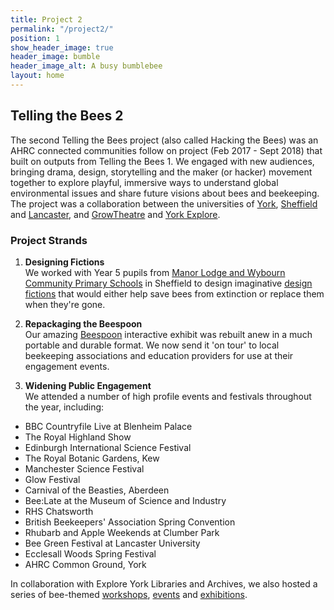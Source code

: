 ```yaml
---
title: Project 2
permalink: "/project2/"
position: 1
show_header_image: true
header_image: bumble
header_image_alt: A busy bumblebee
layout: home
---
```


## Telling the Bees 2
The second Telling the Bees project (also called Hacking the Bees) was an AHRC connected communities follow on project (Feb 2017 - Sept 2018) that built on outputs from Telling the Bees 1. We engaged with new audiences, bringing drama, design, storytelling and the maker (or hacker) movement together to explore playful, immersive ways to understand global environmental issues and share future visions about bees and beekeeping. The project was a collaboration between the universities of [York](http://www.york.ac.uk/tfti "University of York"), [Sheffield](http://www.sheffield.ac.uk/archaeology "University of Sheffield") and [Lancaster](https://www.lancaster.ac.uk/scc/ "Lancaster University"), and [GrowTheatre](http://www.growtheatre.org.uk/ "Growtheatre") and [York Explore](https://www.exploreyork.org.uk/ "York Explore").


### Project Strands
1. **Designing Fictions**  
We worked with Year 5 pupils from [Manor Lodge and Wybourn Community Primary Schools](https://www.tellingthebees.buzz/activities/2017/08/09/primary-school-visits.html) in Sheffield to design imaginative [design fictions](https://www.tellingthebees.buzz/artefacts/2018/02/04/design-fictions.html) that would either help save bees from extinction or replace them when they're gone.

2. **Repackaging the Beespoon**  
Our amazing [Beespoon](http://www.tellingthebees.buzz/beespoon/) interactive exhibit was rebuilt anew in a much portable and durable format. We now send it 'on tour' to local beekeeping associations and education providers for use at their engagement events.

3. **Widening Public Engagement**  
We attended a number of high profile events and festivals throughout the year, including:
* BBC Countryfile Live at Blenheim Palace
* The Royal Highland Show
* Edinburgh International Science Festival
* The Royal Botanic Gardens, Kew
* Manchester Science Festival
* Glow Festival
* Carnival of the Beasties, Aberdeen
* Bee:Late at the Museum of Science and Industry
* RHS Chatsworth
* British Beekeepers' Association Spring Convention
* Rhubarb and Apple Weekends at Clumber Park
* Bee Green Festival at Lancaster University
* Ecclesall Woods Spring Festival
* AHRC Common Ground, York

In collaboration with Explore York Libraries and Archives, we also hosted a series of bee-themed [workshops](https://www.tellingthebees.buzz/activities/2017/09/05/summer-reading-challenge-bee-detectives.html), [events](https://www.tellingthebees.buzz/activities/2017/10/23/hack-camp-cross-pollination-1st-nov.html) and [exhibitions](https://www.tellingthebees.buzz/artefacts/2017/10/23/pollination-art-installation.html).


